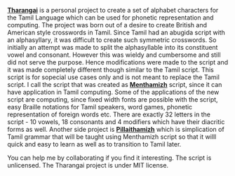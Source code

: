 <a href="http://www.tharangai.com"><b>Tharangai</b></a> is a personal project to create a set of alphabet characters for the Tamil Language which can be used for phonetic representation and computing. The project was born out of a desire to create British and American style crosswords in Tamil. Since Tamil had an abugida script with an alphasyllary, it was difficult to create such symmetric crosswords. So initially an attempt was made to split the alphasyllable into its constituent vowel and consonant. However this was wieldy and cumbersome and still did not serve the purpose.
Hence modifications were made to the script and it was made completely different though similar to the Tamil script. This script is for sopecial use cases only and is not meant to replace the Tamil script. I call the script that was created as <a href="http://www.mtamil.com"><b>Menthamizh</b></a> script, since it can have application in Tamil computing.
Some of the applications of the new script are computing, since fixed width fonts are possible with the script, easy Braille notations for Tamil speakers, word games, phonetic representation of foreign words etc.
There are exactly 32 letters in the script - 10 vowels, 18 consonants and 4 modifiers which have their diacritic forms as well.
Another side project is <a href="http://www.ptamil.com"><b>Pillaithamizh</b></a> which is simplication of Tamil grammar that will be taught using Menthamizh script so that it willl quick and easy to learn as well as to transition to Tamil later.

You can help me by collaborating if you find it interesting. The script is unlicensed. The Tharangai project is under MIT license.
